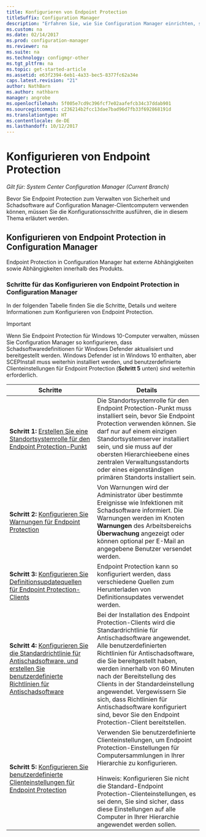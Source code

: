 ```yaml
---
title: Konfigurieren von Endpoint Protection
titleSuffix: Configuration Manager
description: "Erfahren Sie, wie Sie Configuration Manager einrichten, sodass Schadsoftwaredefinitionen für Windows Defender aktualisiert und verteilt werden."
ms.custom: na
ms.date: 02/14/2017
ms.prod: configuration-manager
ms.reviewer: na
ms.suite: na
ms.technology: configmgr-other
ms.tgt_pltfrm: na
ms.topic: get-started-article
ms.assetid: e63f2394-6eb1-4a33-bec5-8377fc62a34e
caps.latest.revision: "21"
author: NathBarn
ms.author: nathbarn
manager: angrobe
ms.openlocfilehash: 5f005e7cd9c396fcf7e02aafefcb34c37ddab901
ms.sourcegitcommit: c236214b2fcc13dae7bad96d7fb33f692868191d
ms.translationtype: HT
ms.contentlocale: de-DE
ms.lasthandoff: 10/12/2017
---
```

# <a name="configure-endpoint-protection"></a>Konfigurieren von Endpoint Protection

*Gilt für: System Center Configuration Manager (Current Branch)*

Bevor Sie Endpoint Protection zum Verwalten von Sicherheit und Schadsoftware auf Configuration Manager-Clientcomputern verwenden können, müssen Sie die Konfigurationsschritte ausführen, die in diesem Thema erläutert werden.  

## <a name="how-to-configure-endpoint-protection-in-configuration-manager"></a>Konfigurieren von Endpoint Protection in Configuration Manager  
 Endpoint Protection in Configuration Manager hat externe Abhängigkeiten sowie Abhängigkeiten innerhalb des Produkts.  

### <a name="steps-to-configure-endpoint-protection-in-configuration-manager"></a>Schritte für das Konfigurieren von Endpoint Protection in Configuration Manager  
 In der folgenden Tabelle finden Sie die Schritte, Details und weitere Informationen zum Konfigurieren von Endpoint Protection.  

> [!IMPORTANT]  
>  Wenn Sie Endpoint Protection für Windows 10-Computer verwalten, müssen Sie Configuration Manager so konfigurieren, dass Schadsoftwaredefinitionen für Windows Defender aktualisiert und bereitgestellt werden. Windows Defender ist in Windows 10 enthalten, aber SCEPInstall muss weiterhin installiert werden, und benutzerdefinierte Clienteinstellungen für Endpoint Protection (**Schritt 5** unten) sind weiterhin erforderlich.  

|Schritte|Details|  
|-----------|-------------|  
|**Schritt 1:** [Erstellen Sie eine Standortsystemrolle für den Endpoint Protection-Punkt](endpoint-protection-site-role.md)|Die Standortsystemrolle für den Endpoint Protection-Punkt muss installiert sein, bevor Sie Endpoint Protection verwenden können. Sie darf nur auf einem einzigen Standortsystemserver installiert sein, und sie muss auf der obersten Hierarchieebene eines zentralen Verwaltungsstandorts oder eines eigenständigen primären Standorts installiert sein. |  
|**Schritt 2:** [Konfigurieren Sie Warnungen für Endpoint Protection](endpoint-configure-alerts.md)|Von Warnungen wird der Administrator über bestimmte Ereignisse wie Infektionen mit Schadsoftware informiert. Die Warnungen werden im Knoten **Warnungen** des Arbeitsbereichs **Überwachung** angezeigt oder können optional per E-Mail an angegebene Benutzer versendet werden. |  
|**Schritt 3:** [Konfigurieren Sie Definitionsupdatequellen für Endpoint Protection-Clients](endpoint-definition-updates.md)|Endpoint Protection kann so konfiguriert werden, dass verschiedene Quellen zum Herunterladen von Definitionsupdates verwendet werden. |  
|**Schritt 4:** [Konfigurieren Sie die Standardrichtlinie für Antischadsoftware, und erstellen Sie benutzerdefinierte Richtlinien für Antischadsoftware](endpoint-antimalware-policies.md)|Bei der Installation des Endpoint Protection-Clients wird die Standardrichtlinie für Antischadsoftware angewendet. Alle benutzerdefinierten Richtlinien für Antischadsoftware, die Sie bereitgestellt haben, werden innerhalb von 60 Minuten nach der Bereitstellung des Clients in der Standardeinstellung angewendet. Vergewissern Sie sich, dass Richtlinien für Antischadsoftware konfiguriert sind, bevor Sie den Endpoint Protection-Client bereitstellen. |  
|**Schritt 5:** [Konfigurieren Sie benutzerdefinierte Clienteinstellungen für Endpoint Protection](endpoint-protection-configure-client.md)|Verwenden Sie benutzerdefinierte Clienteinstellungen, um Endpoint Protection-Einstellungen für Computersammlungen in Ihrer Hierarchie zu konfigurieren.<br /><br /> Hinweis: Konfigurieren Sie nicht die Standard-Endpoint Protection-Clienteinstellungen, es sei denn, Sie sind sicher, dass diese Einstellungen auf alle Computer in Ihrer Hierarchie angewendet werden sollen. |  
